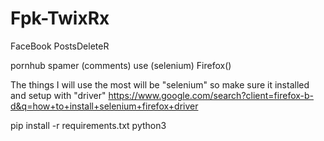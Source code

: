 # Fpk-TwixRx
FaceBook PostsDeleteR


pornhub spamer (comments) use (selenium) Firefox()

The things I will use the most will be "selenium" so make sure it installed and setup with "driver" https://www.google.com/search?client=firefox-b-d&q=how+to+install+selenium+firefox+driver

pip install -r requirements.txt 
python3
